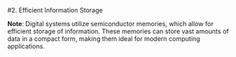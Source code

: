#2. Efficient Information Storage

**Note**: Digital systems utilize semiconductor memories, which allow for efficient storage of information. These memories can store vast amounts of data in a compact form, making them ideal for modern computing applications.
